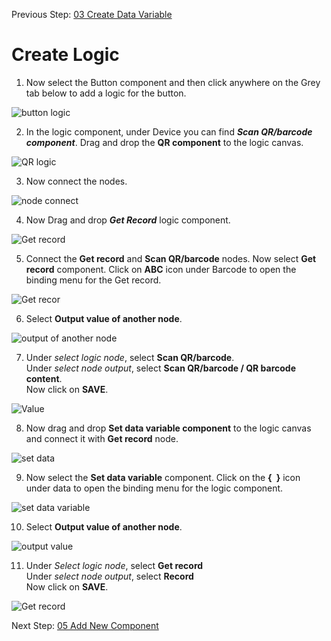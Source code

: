 Previous Step: <a href="https://github.com/KanishkaRaghuraman/Bar-Code-Scanner-App/blob/main/03%20Create%20a%20Data%20Variable/readme.md"> 03 Create Data Variable</a>

# Create Logic

1. Now select the Button component and then click anywhere on the Grey tab below to add a logic for the button.
<img src="https://github.tools.sap/I553337/Barcode-Scanner-App/blob/main/04%20Create%20Logic/images/1%20Button%20Logic.png?raw=true" alt="button logic">

2. In the logic component, under Device you can find <b><i>Scan QR/barcode component</b></i>. Drag and drop the <b>QR component</b> to the logic canvas.
<img src="https://github.tools.sap/I553337/Barcode-Scanner-App/blob/main/04%20Create%20Logic/images/2%20Scan%20QR.png?raw=true" alt="QR logic">

3. Now connect the nodes.
<img src="https://github.tools.sap/I553337/Barcode-Scanner-App/blob/main/04%20Create%20Logic/images/3%20Connect%20Nodes.png?raw=true" alt="node connect">

4. Now Drag and drop <b><i>Get Record</b></i> logic component.
<img src="https://github.tools.sap/I553337/Barcode-Scanner-App/blob/main/04%20Create%20Logic/images/4%20Get%20Record.png?raw=true" alt="Get record">

5. Connect the <b>Get record</b> and <b>Scan QR/barcode</b> nodes. Now select <b>Get record</b> component. Click on <b>ABC</b> icon under Barcode to open the binding menu for the Get record.
<img src="https://github.tools.sap/I553337/Barcode-Scanner-App/blob/main/04%20Create%20Logic/images/5%20Get%20Record%20an.png?raw=true" alt="Get recor">

6. Select <b>Output value of another node</b>.
<img src="https://github.tools.sap/I553337/Barcode-Scanner-App/blob/main/04%20Create%20Logic/images/6%20Op%20of%20another.png?raw=true" alt="output of another node">

7. Under <i>select logic node</i>, select <b>Scan QR/barcode</b>. <br> 
Under <i>select node output</i>, select <b>Scan QR/barcode / QR barcode content</b>.<br>
Now click on <b>SAVE</b>.
<img src="https://github.tools.sap/I553337/Barcode-Scanner-App/blob/main/04%20Create%20Logic/images/7%20Scan%20QR.png?raw=true" alt="Value">

8. Now drag and drop <b>Set data variable component</b> to the logic canvas and connect it with <b>Get record</b>  node.
<img src="https://github.tools.sap/I553337/Barcode-Scanner-App/blob/main/04%20Create%20Logic/images/8%20Set%20Data%20Variable.png?raw=true" alt="set data">

9. Now select the <b>Set data variable</b> component. Click on the <b>{&ensp;}</b> icon under data to open the binding menu for the logic component.
 <img src="https://github.tools.sap/I553337/Barcode-Scanner-App/blob/main/04%20Create%20Logic/images/9%20Bind%20Data.png?raw=true" alt="set data variable">

10. Select <b>Output value of another node</b>.
 <img src="https://github.tools.sap/I553337/Barcode-Scanner-App/blob/main/04%20Create%20Logic/images/10%20OP%20of%20another.png?raw=true" alt="output value">

11. Under <i>Select logic node</i>, select <b>Get record</b> <br>
Under <i>select node output</i>, select <b>Record</b> <br>
Now click on <b>SAVE</b>.
<img src="https://github.tools.sap/I553337/Barcode-Scanner-App/blob/main/04%20Create%20Logic/images/11%20Get%20Record.png?raw=true" alt="Get record">



Next Step: <a href="https://github.tools.sap/I553337/Barcode-Scanner-App/blob/main/05%20Add%20New%20Component/Readme.md"> 05 Add New Component</a>







